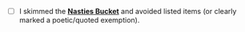 <!-- Light, non-blocking reminder -->
- [ ] I skimmed the **[Nasties Bucket](docs/ops/policy/NASTIES_BUCKET.md)** and avoided listed items (or clearly marked a poetic/quoted exemption).

